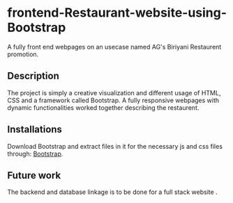# frontend-Restaurant-website-using-Bootstrap
A fully front end webpages on an usecase named AG's Biriyani Restaurent promotion.

## Description 
The project is simply a creative visualization and different usage of HTML, CSS and a framework called Bootstrap. A fully responsive webpages with dynamic functionalities worked together describing the restaurent.

## Installations
Download Bootstrap and extract files in it for the necessary js and css files through:
[Bootstrap](https://getbootstrap.com/docs/4.5/getting-started/download/).

## Future work
The backend and database linkage is to be done for a full stack website .
